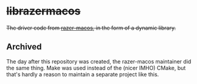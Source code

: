 # ~~librazermacos~~

~~The driver code from [razer-macos](https://github.com/1kc/razer-macos), in the form of a dynamic library.~~

## Archived
The day after this repository was created, the razer-macos maintainer did the same thing. Make was used instead of the (nicer IMHO) CMake, but that's hardly a reason to maintain a separate project like this.
